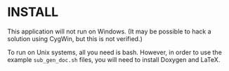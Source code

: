 # INSTALL

This application will not run on Windows. 
(It may be possible to hack a solution using CygWin, but this is not verified.)

To run on Unix systems, all you need is bash. 
However, in order to use the example `sub_gen_doc.sh` files, you will need to install Doxygen and LaTeX.

